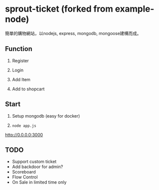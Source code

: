 # sprout-ticket (forked from example-node)
簡單的購物網站，以nodejs, express, mongodb, mongoose建構而成。

## Function
1. Register
 
2. Login

3. Add Item

4. Add to shopcart


## Start

1. Setup mongodb (easy for docker)

2. `node app.js`

http://0.0.0.0:3000


## TODO 
- Support custom ticket
- Add backdoor for admin?
- Scoreboard
- Flow Control
- On Sale in limited time only

